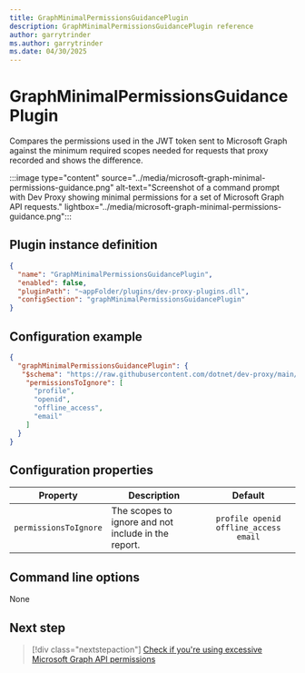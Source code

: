 ```yaml
---
title: GraphMinimalPermissionsGuidancePlugin
description: GraphMinimalPermissionsGuidancePlugin reference
author: garrytrinder
ms.author: garrytrinder
ms.date: 04/30/2025
---
```


# GraphMinimalPermissionsGuidancePlugin

Compares the permissions used in the JWT token sent to Microsoft Graph against the minimum required scopes needed for requests that proxy recorded and shows the difference.

:::image type="content" source="../media/microsoft-graph-minimal-permissions-guidance.png" alt-text="Screenshot of a command prompt with Dev Proxy showing minimal permissions for a set of Microsoft Graph API requests." lightbox="../media/microsoft-graph-minimal-permissions-guidance.png":::

## Plugin instance definition

```json
{
  "name": "GraphMinimalPermissionsGuidancePlugin",
  "enabled": false,
  "pluginPath": "~appFolder/plugins/dev-proxy-plugins.dll",
  "configSection": "graphMinimalPermissionsGuidancePlugin"
}
```

## Configuration example

```json
{
  "graphMinimalPermissionsGuidancePlugin": {
   "$schema": "https://raw.githubusercontent.com/dotnet/dev-proxy/main/schemas/v0.27.0/graphminimalpermissionsguidanceplugin.schema.json",
    "permissionsToIgnore": [ 
      "profile", 
      "openid", 
      "offline_access", 
      "email"
    ]
  }
}
```

## Configuration properties

| Property | Description | Default |
| -------- | ----------- | :-----: |
| `permissionsToIgnore` | The scopes to ignore and not include in the report. | `profile openid offline_access email` |

## Command line options

None

## Next step

> [!div class="nextstepaction"]
> [Check if you're using excessive Microsoft Graph API permissions](../how-to/check-if-you-are-using-excessive-microsoft-graph-api-permissions.md)
